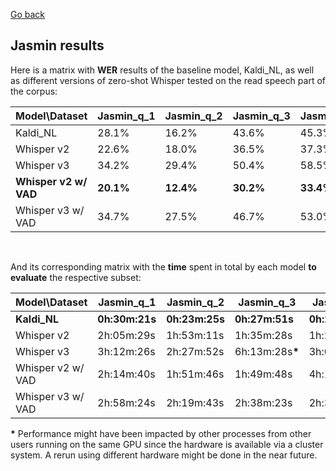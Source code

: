 [Go back](./jasmin.md)

## Jasmin results
Here is a matrix with **WER** results of the baseline model, Kaldi_NL, as well as different versions of zero-shot Whisper tested on the read speech part of the corpus:

|Model\Dataset|Jasmin_q_1|Jasmin_q_2|Jasmin_q_3|Jasmin_q_4|Jasmin_q_5|
|---|---|---|---|---|---|
|Kaldi_NL|28.1%|16.2%|43.6%|45.3%|20.9%|
|Whisper v2|22.6%|18.0%|36.5%|37.3%|22.2%|
|Whisper v3|34.2%|29.4%|50.4%|58.5%|34.4%|
|**Whisper v2 w/ VAD**|**20.1%**|**12.4%**|**30.2%**|**33.4%**|**14.9%**|
|Whisper v3 w/ VAD|34.7%|27.5%|46.7%|53.0%|30.2%|

<br>

And its corresponding matrix with the **time** spent in total by each model **to evaluate** the respective subset:

|Model\Dataset|Jasmin_q_1|Jasmin_q_2|Jasmin_q_3|Jasmin_q_4|Jasmin_q_5|
|---|---|---|---|---|---|
|**Kaldi_NL**|**0h:30m:21s**|**0h:23m:25s**|**0h:27m:51s**|**0h:27m:17s**|**0h:29m:36s**|
|Whisper v2|2h:05m:29s|1h:53m:11s|1h:35m:28s|1h:24m:41s|2h:04m:35s|
|Whisper v3|3h:12m:26s|2h:27m:52s|6h:13m:28s<b>*</b>|3h:04m:32s|3h:09m:49s|
|Whisper v2 w/ VAD|2h:14m:40s|1h:51m:46s|1h:49m:48s|4h:18m:51s<b>*</b>|2h:08m:02s|
|Whisper v3 w/ VAD|2h:58m:24s|2h:19m:43s|2h:38m:23s|2h:31m:35s|2h:47m:33s|

<b>*</b> Performance might have been impacted by other processes from other users running on the same GPU since the hardware is available via a cluster system. A rerun using different hardware might be done in the near future.
